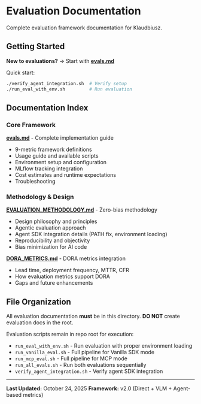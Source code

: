 # Evaluation Documentation

Complete evaluation framework documentation for Klaudbiusz.

## Getting Started

**New to evaluations?** → Start with **[evals.md](evals.md)**

Quick start:
```bash
./verify_agent_integration.sh  # Verify setup
./run_eval_with_env.sh         # Run evaluation
```

## Documentation Index

### Core Framework

**[evals.md](evals.md)** - Complete implementation guide
- 9-metric framework definitions
- Usage guide and available scripts
- Environment setup and configuration
- MLflow tracking integration
- Cost estimates and runtime expectations
- Troubleshooting

### Methodology & Design

**[EVALUATION_METHODOLOGY.md](EVALUATION_METHODOLOGY.md)** - Zero-bias methodology
- Design philosophy and principles
- Agentic evaluation approach
- Agent SDK integration details (PATH fix, environment loading)
- Reproducibility and objectivity
- Bias minimization for AI code

**[DORA_METRICS.md](DORA_METRICS.md)** - DORA metrics integration
- Lead time, deployment frequency, MTTR, CFR
- How evaluation metrics support DORA
- Gaps and future enhancements

## File Organization

All evaluation documentation **must** be in this directory. **DO NOT** create evaluation docs in the root.

Evaluation scripts remain in repo root for execution:
- `run_eval_with_env.sh` - Run evaluation with proper environment loading
- `run_vanilla_eval.sh` - Full pipeline for Vanilla SDK mode
- `run_mcp_eval.sh` - Full pipeline for MCP mode
- `run_all_evals.sh` - Run both evaluations sequentially
- `verify_agent_integration.sh` - Verify agent SDK integration

---

**Last Updated:** October 24, 2025
**Framework:** v2.0 (Direct + VLM + Agent-based metrics)
